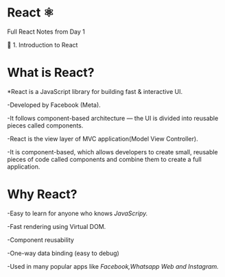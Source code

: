 # React ⚛️ 
Full React Notes from Day 1

🧩 1. Introduction to React

# **What is React?**

*React is a JavaScript library for building fast  & interactive UI.

-Developed by Facebook (Meta).

-It follows component-based architecture — the UI is divided into reusable pieces called components.

-React is the view layer of MVC application(Model View Controller).

-It is component-based, which allows developers to create small, reusable pieces of code called components and combine them to create a full application. 


# **Why React?**

-Easy to learn for anyone who knows *JavaScripy.*

-Fast rendering using Virtual DOM.

-Component reusability

-One-way data binding (easy to debug)

-Used in many popular apps like *Facebook,Whatsapp Web and Instagram.*

